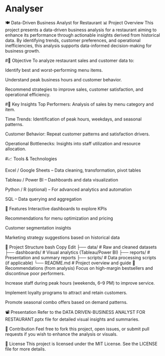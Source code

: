 # Analyser
🍽️ Data-Driven Business Analyst for Restaurant
📊 Project Overview
This project presents a data-driven business analysis for a restaurant aiming to enhance its performance through actionable insights derived from historical data. By identifying trends, customer preferences, and operational inefficiencies, this analysis supports data-informed decision-making for business growth.

#🎯 Objective
To analyze restaurant sales and customer data to:

Identify best and worst-performing menu items.

Understand peak business hours and customer behavior.

Recommend strategies to improve sales, customer satisfaction, and operational efficiency.

#🧠 Key Insights
Top Performers: Analysis of sales by menu category and item.

Time Trends: Identification of peak hours, weekdays, and seasonal patterns.

Customer Behavior: Repeat customer patterns and satisfaction drivers.

Operational Bottlenecks: Insights into staff utilization and resource allocation.

#📈 Tools & Technologies

Excel / Google Sheets – Data cleaning, transformation, pivot tables

Tableau / Power BI – Dashboards and data visualization

Python / R (optional) – For advanced analytics and automation

SQL – Data querying and aggregation

📌 Features
Interactive dashboards to explore KPIs

Recommendations for menu optimization and pricing

Customer segmentation insights

Marketing strategy suggestions based on historical data

📁 Project Structure
bash
Copy
Edit
├── data/                   # Raw and cleaned datasets
├── dashboards/             # Visual analytics (Tableau/Power BI)
├── reports/                # Presentation and summary reports
├── scripts/                # Data processing scripts (if applicable)
└── README.md               # Project overview and guide
📌 Recommendations (from analysis)
Focus on high-margin bestsellers and discontinue poor performers.

Increase staff during peak hours (weekends, 6–9 PM) to improve service.

Implement loyalty programs to attract and retain customers.

Promote seasonal combo offers based on demand patterns.

📽️ Presentation
Refer to the DATA DRIVEN-BUSINESS ANALYST FOR RESTAURANT.pptx file for detailed visual insights and summaries.

🤝 Contribution
Feel free to fork this project, open issues, or submit pull requests if you wish to enhance the analysis or visuals.

📜 License
This project is licensed under the MIT License. See the LICENSE file for more details.

